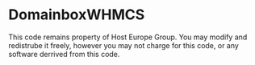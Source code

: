 DomainboxWHMCS
==============
This code remains property of Host Europe Group.
You may modify and redistrube it freely, however you may not charge for this code, or any software derrived from this code.
